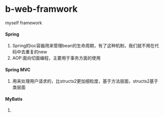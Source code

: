 # b-web-framwork
myself framework

#### Spring
1. Spring的ioc容器用来管理bean的生命周期，有了这种机制，我们就不用在代码中去重复的new
2. AOP:面向切面编程，主要用于事务方面的使用

#### Spring MVC
1. 用来处理用户请求的，比structs2更加细粒度，基于方法层面，structs2基于类层面

#### MyBatis
1. 
